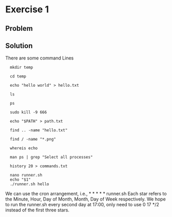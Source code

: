 # Exercise 1
## Problem

## Solution 
There are some command Lines
```
  mkdir temp

  cd temp

  echo "hello world" > hello.txt

  ls

  ps

  sudo kill -9 666

  echo "$PATH" > path.txt

  find .. -name "hello.txt"

  find / -name "*.png"

  whereis echo

  man ps | grep "Select all processes"

  history 20 > commands.txt

  nano runner.sh
  echo "$1"
  ./runner.sh hello
```
We can use the cron arrangement, i.e., * * * * * runner.sh
Each star refers to the Minute, Hour, Day of Month, Month, Day of Week respectively.
We hope to run the runner.sh every second day at 17:00, only need to use 0 17 */2 instead of the first three stars.
